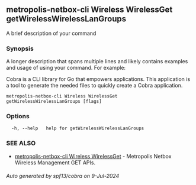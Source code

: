 ## metropolis-netbox-cli Wireless WirelessGet getWirelessWirelessLanGroups

A brief description of your command

### Synopsis

A longer description that spans multiple lines and likely contains examples
and usage of using your command. For example:

Cobra is a CLI library for Go that empowers applications.
This application is a tool to generate the needed files
to quickly create a Cobra application.

```
metropolis-netbox-cli Wireless WirelessGet getWirelessWirelessLanGroups [flags]
```

### Options

```
  -h, --help   help for getWirelessWirelessLanGroups
```

### SEE ALSO

* [metropolis-netbox-cli Wireless WirelessGet]()	 - Metropolis Netbox Wireless Management GET APIs.

###### Auto generated by spf13/cobra on 9-Jul-2024
